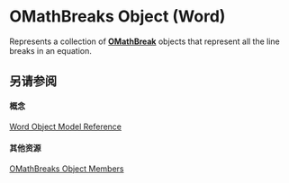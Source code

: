 
# OMathBreaks Object (Word)

Represents a collection of  **[OMathBreak](88e883a4-8514-59f7-b644-bd186dd7a5a4.md)** objects that represent all the line breaks in an equation.


## 另请参阅


#### 概念


[Word Object Model Reference](be452561-b436-bb9b-6f94-3faa9a74a6fd.md)
#### 其他资源


[OMathBreaks Object Members](http://msdn.microsoft.com/library/8a16ddcf-9fdc-0cb6-b033-99fe89846a04%28Office.15%29.aspx)